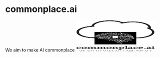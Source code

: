 # commonplace.ai
We aim to make AI commonplace
<img src="smallcommonplaceLogo.jpg" alt="Commonplace.ai logo image" width="250" height="100">
